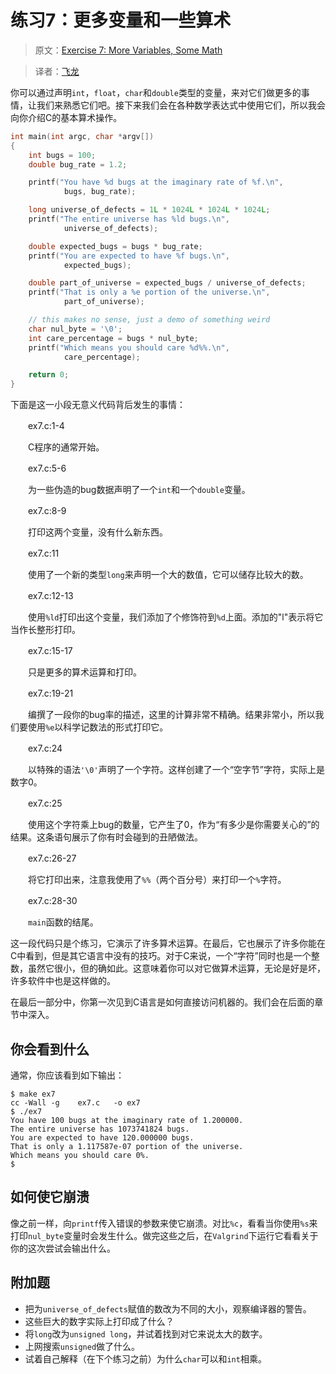 # 练习7：更多变量和一些算术

> 原文：[Exercise 7: More Variables, Some Math](http://c.learncodethehardway.org/book/ex7.html)

> 译者：[飞龙](https://github.com/wizardforcel)

你可以通过声明`int`，`float`，`char`和`double`类型的变量，来对它们做更多的事情，让我们来熟悉它们吧。接下来我们会在各种数学表达式中使用它们，所以我会向你介绍C的基本算术操作。

```c
int main(int argc, char *argv[])
{
    int bugs = 100;
    double bug_rate = 1.2;

    printf("You have %d bugs at the imaginary rate of %f.\n",
            bugs, bug_rate);

    long universe_of_defects = 1L * 1024L * 1024L * 1024L;
    printf("The entire universe has %ld bugs.\n",
            universe_of_defects);

    double expected_bugs = bugs * bug_rate;
    printf("You are expected to have %f bugs.\n",
            expected_bugs);

    double part_of_universe = expected_bugs / universe_of_defects;
    printf("That is only a %e portion of the universe.\n",
            part_of_universe);

    // this makes no sense, just a demo of something weird
    char nul_byte = '\0';
    int care_percentage = bugs * nul_byte;
    printf("Which means you should care %d%%.\n",
            care_percentage);

    return 0;
}
```

下面是这一小段无意义代码背后发生的事情：

　　ex7.c:1-4

　　C程序的通常开始。

　　ex7.c:5-6

　　为一些伪造的bug数据声明了一个`int`和一个`double`变量。

　　ex7.c:8-9

　　打印这两个变量，没有什么新东西。

　　ex7.c:11

　　使用了一个新的类型`long`来声明一个大的数值，它可以储存比较大的数。

　　ex7.c:12-13

　　使用`%ld`打印出这个变量，我们添加了个修饰符到`%d`上面。添加的"l"表示将它当作长整形打印。

　　ex7.c:15-17

　　只是更多的算术运算和打印。

　　ex7.c:19-21

　　编撰了一段你的bug率的描述，这里的计算非常不精确。结果非常小，所以我们要使用`%e`以科学记数法的形式打印它。

　　ex7.c:24

　　以特殊的语法`'\0'`声明了一个字符。这样创建了一个“空字节”字符，实际上是数字0。

　　ex7.c:25

　　使用这个字符乘上bug的数量，它产生了0，作为“有多少是你需要关心的”的结果。这条语句展示了你有时会碰到的丑陋做法。

　　ex7.c:26-27

　　将它打印出来，注意我使用了`%%`（两个百分号）来打印一个`%`字符。

　　ex7.c:28-30

　　`main`函数的结尾。

这一段代码只是个练习，它演示了许多算术运算。在最后，它也展示了许多你能在C中看到，但是其它语言中没有的技巧。对于C来说，一个“字符”同时也是一个整数，虽然它很小，但的确如此。这意味着你可以对它做算术运算，无论是好是坏，许多软件中也是这样做的。

在最后一部分中，你第一次见到C语言是如何直接访问机器的。我们会在后面的章节中深入。

## 你会看到什么

通常，你应该看到如下输出：

```shell
$ make ex7
cc -Wall -g    ex7.c   -o ex7
$ ./ex7
You have 100 bugs at the imaginary rate of 1.200000.
The entire universe has 1073741824 bugs.
You are expected to have 120.000000 bugs.
That is only a 1.117587e-07 portion of the universe.
Which means you should care 0%.
$
```

## 如何使它崩溃

像之前一样，向`printf`传入错误的参数来使它崩溃。对比`%c`，看看当你使用`%s`来打印`nul_byte`变量时会发生什么。做完这些之后，在`Valgrind`下运行它看看关于你的这次尝试会输出什么。

## 附加题

+ 把为`universe_of_defects`赋值的数改为不同的大小，观察编译器的警告。
+ 这些巨大的数字实际上打印成了什么？
+ 将`long`改为`unsigned long`，并试着找到对它来说太大的数字。
+ 上网搜索`unsigned`做了什么。
+ 试着自己解释（在下个练习之前）为什么`char`可以和`int`相乘。
